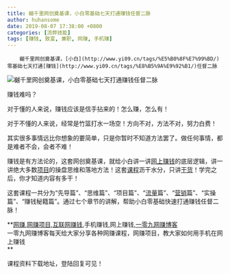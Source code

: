 ```yaml
---
title: 樾千里网创奠基课，小白零基础七天打通赚钱任督二脉
author: huhansome
date: 2019-08-07 17:38:00 +0800
categories: [流弊技能]
tags: [赚钱, 致富, 兼职, 网赚, 手机赚]
---
```



        樾千里网创奠基课，[小白](http://www.yi09.cn/tags/%E5%B0%8F%E7%99%BD/)零基础七天打通[赚钱](http://www.yi09.cn/tags/%E8%B5%9A%E9%92%B1/)任督二脉

![樾千里网创奠基课，小白零基础七天打通赚钱任督二脉](http://www.yi09.cn/zb_users/upload/2021/08/20210825114508162986310853169.jpeg)

赚钱难吗？

  

对于懂的人来说，赚钱应该是信手拈来的！怎么赚，怎么有！

  

对于不懂的人来说，经常是竹篮打水一场空！方向不对，方法不对，努力白费！

  

其实很多事情远比你想象的要简单，只是你暂时不知道方法罢了。做任何事情，都是难者不会，会者不难！

  

赚钱是有方法论的，这套网创奠基课，就给小白讲一讲[网上赚钱](http://www.yi09.cn/tags/%E7%BD%91%E4%B8%8A%E8%B5%9A%E9%92%B1/)的底层逻辑，讲一讲绝大多数[项目](http://www.yi09.cn/tags/%E9%A1%B9%E7%9B%AE/)的操盘思维和落地方法！这套[课程](http://www.yi09.cn/tags/%E8%AF%BE%E7%A8%8B/)沥干水分，只讲[干货](http://www.yi09.cn/tags/ganhuo/)！学完之后，你才知道内容有多干！

  

这套课程一共分为“先导篇”、“思维篇”、“项目篇”、“[流量](http://www.yi09.cn/tags/%E6%B5%81%E9%87%8F/)篇”、“[营销](http://www.yi09.cn/tags/%E8%90%A5%E9%94%80/)篇”、“实操篇”、“赚钱秘籍篇”。通过七个章节的讲解，帮助小白零基础快速打通赚钱任督二脉！

  

  

**[网赚](http://www.yi09.cn/tags/%E7%BD%91%E8%B5%9A/),[网赚项目](http://www.yi09.cn/tags/%E7%BD%91%E8%B5%9A%E9%A1%B9%E7%9B%AE/),[互联网赚钱](http://www.yi09.cn/tags/%E4%BA%92%E8%81%94%E7%BD%91%E8%B5%9A%E9%92%B1/),手机赚钱,网上赚钱,[一零九网赚博客](http://www.yi09.cn/tags/%E4%B8%80%E9%9B%B6%E4%B9%9D%E7%BD%91%E8%B5%9A%E5%8D%9A%E5%AE%A2/)  
一零九网赚博客每天给大家分享各种网赚课程，网赚项目，教大家如何用手机在网上赚钱  
**  
  
  

课程资料下载地址，登陆回复可见！

